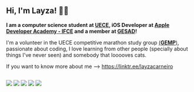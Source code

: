 ## Hi, I'm Layza! 👩‍💻

**I am a computer science student at [UECE](https://www.uece.br/), iOS Developer at [Apple Developer Academy - IFCE](https://www.developeracademy.ifce.edu.br/) and a member at [GESAD](https://gesaduece.com.br)!** 

I'm a volunteer in the UECE competitive marathon study group [(**GEMP**)](https://linktr.ee/gemp_uece_?fbclid=PAZXh0bgNhZW0CMTEAAaYM2S1vqh0jCoFIdyW2sxp_HSvbdvborXEAcJ3g9Ib96PiNDJ8TxJ17LiY_aem_2tTLTCSF479s8A3GZgqaxw), passionate about coding, I love learning from other people (specially about things I've never seen) and somebody that looooves cats.

If you want to know more about me --> https://linktr.ee/layzacarneiro
    
##

<div>
  <a href="https://www.linkedin.com/in/layzacarneiro/" target="_blank"><img src="https://img.shields.io/badge/LinkedIn-0A66C2?style=for-the-badge&logo=linkedin&logoColor=white" target="_blank"></a>
  <a href="https://codeforces.com/profile/layza_carneiro" target="_blank"><img src="https://img.shields.io/badge/Codeforces-D30707?style=for-the-badge&logo=codeforces&logoColor=white" target="_blank"></a>
  <a href="https://www.beecrowd.com.br/judge/pt/users/statistics/764063" target="_blank"><img src="https://img.shields.io/badge/Beecrowd-9013FE?style=for-the-badge&logo=beecrowd&logoColor=white" target="_blank"></a>
  <a href="https://neps.academy/br/user/19499" target="_blank"><img src="https://img.shields.io/badge/Neps-f0361c?style=for-the-badge&logo=neps&logoColor=white" target="_blank"></a>
   <a href = "mailto:layza.mrcarneiro@gmail.com"><img src="https://img.shields.io/badge/-Gmail-%23333?style=for-the-badge&logo=gmail&logoColor=white" target="_blank"></a>
</div>

  

